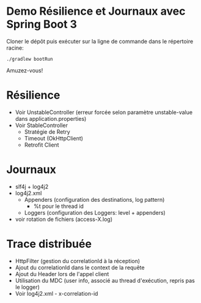 # Demo Résilience et Journaux avec Spring Boot 3

Cloner le dépôt puis exécuter sur la ligne de commande dans le répertoire racine:

```
./gradlew bootRun
```

Amuzez-vous!

# Résilience

- Voir UnstableController (erreur forcée selon paramètre unstable-value dans application.properties)
- Voir StableController
    - Stratégie de Retry
    - Timeout (OkHttpClient)
    - Retrofit Client

# Journaux
- slf4j + log4j2
- log4j2.xml
    - Appenders (configuration des destinations, log pattern)
        - %t pour le thread id
    - Loggers (configuration des Loggers: level + appenders)
- voir rotation de fichiers (access-X.log)

# Trace distribuée
- HttpFilter (gestion du correlationId à la réception)
- Ajout du correlationId dans le context de la requête
- Ajout du Header lors de l'appel client
- Utilisation du MDC (user info, associé au thread d'exécution, repris pas le logger)
- Voir log4j2.xml - x-correlation-id
